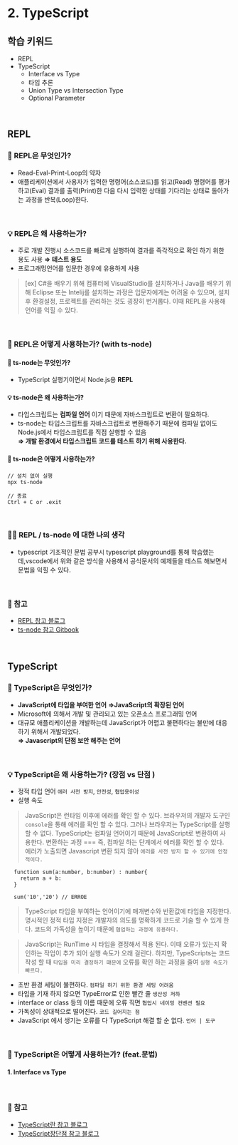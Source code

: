 # 2. TypeScript

## 학습 키워드

- REPL
- TypeScript
  - Interface vs Type
  - 타입 추론
  - Union Type vs Intersection Type
  - Optional Parameter

<br/>

## REPL 

### 📌 REPL은 무엇인가?
   - Read-Eval-Print-Loop의 약자 
   - 애플리케이션에서 사용자가 입력한 명령어(소스코드)를 읽고(Read) 명령어를 평가하고(Eval) 결과를 출력(Print)한 다음 다시 입력한 상태를 기다리는 상태로 돌아가는 과정을 반복(Loop)한다.

<br/>

### 💡 REPL은 왜 사용하는가? 

   - 주로 개발 진행시 소스코드를 빠르게 실행하여 결과를 즉각적으로 확인 하기 위한 용도 사용 __⇒ 테스트 용도__
   - 프로그래밍언어를 입문한 경우에 유용하게 사용
   > [ex]  C#을 배우기 위해 컴퓨터에 VisualStudio를 설치하거나 Java를 배우기 위해 Eclipse 또는 Intelij를 설치하는 과정은 입문자에게는 어려울 수 있으며, 설치 후 환경설정, 프로젝트를 관리하는 것도 굉장히 번거롭다. 이때 REPL을 사용해 언어를 익힐 수 있다. 

<br/>

### 🤖 REPL은 어떻게 사용하는가? (with ts-node)

#### 📌 ts-node는 무엇인가? 
  - TypeScript 실행기이면서 Node.js용 __REPL__
  
#### 💡 ts-node은 왜 사용하는가?
  - 타입스크립트는 __컴파일 언어__ 이기 때문에 자바스크립트로 변환이 필요하다.
  - ts-node는 타입스크립트를 자바스크립트로 변환해주기 때문에 컴파일 없이도 Node.js에서 타입스크립트를 직접 실행할 수 있음   
  __⇒ 개발 환경에서 타입스크립트 코드를 테스트 하기 위해 사용한다.__

#### 🤖 ts-node은 어떻게 사용하는가?  

   ```
   // 설치 없이 실행 
   npx ts-node

   // 종료 
   Ctrl + C or .exit
   ```

<br/>

### ✍🏻 REPL / ts-node 에 대한 나의 생각 

- typescript 기초적인 문법 공부시 typescript playground를 통해 학습했는데,vscode에서 위와 같은 방식을 사용해서 공식문서의 예제들을 테스트 해보면서 문법을 익힐 수 있다. 


<br/>

### 🔗 참고

- [REPL 참고 블로그]("https://developer-talk.tistory.com/542")
- [ts-node 참고 Gitbook]("https://shinjungohs-dev-road.gitbook.io/megaptera-frontend/undefined/week1/typescript")

<br/>

## TypeScript

### 📌 TypeScript은 무엇인가?

- __JavaScript에 타입을 부여한 언어__ __⇒JavaScript의 확장된 언어__
- Microsoft에 의해서 개발 및 관리되고 있는 오픈소스 프로그래밍 언어
- 대규모 애플리케이션을 개발하는데 JavaScript가 어렵고 불편하다는 불만에 대응하기 위해서 개발되었다.   
 __⇒ Javascript의 단점 보안 해주는 언어__

<br/>

### 💡 TypeScript은 왜 사용하는가? (장점 vs 단점 )

  -  정적 타입 언어 `에러 사전 방지`, `안전성`, `협업용이성`
  - 실행 속도 

  > JavaScript은 런타임 이후에 에러를 확인 할 수 있다. 브라우저의 개발자 도구인   `console`을 통해 에러를 확인 할 수 있다. 그러나 브라우저는 TypeScript를 실행 할 수 없다. TypeScript는 컴파일 언어이기 때문에 JavaScript로 변환하여 사용한다. 변환하는 과정 === 즉, 컴파일 하는 단계에서 에러를 확인 할 수 있다.   에러가 노출되면 Javascript 변환 되지 않아 `에러를 사전 방지 할 수 있기에 안정적이다.`

  ```
    function sum(a:number, b:number) : number{
      return a + b:
    }

    sum('10','20') // ERROE 
  ```
  > TypeScript 타입을 부여하는 언어이기에 매개변수와 반환값에 타입을 지정한다.명시적인 정적 타입 지정은 개발자의 의도를 명확하게 코드로 기술 할 수 있게 한다. 코드의 가독성을 높이기 때문에 `협업하는 과정에 유용하다.`

  
  > JavaScript는 RunTime 시 타입을 결정해서 적용 된다. 이때 오류가 있는지 확인하는 작업이 추가 되어 실행 속도가 오래 걸린다. 하지만, TypeScripts는 코드 작성 할 때 `타입을 미리 결정하기 떄문에` 오류를 확인 하는 과정을 줄여 `실행 속도가 빠르다.`
    
- 초반 환경 세팅이 불편하다. `컴파일 하기 위한 환경 세팅 어려움`
- 타입을 기재 하지 않으면 TypeError로 인한 빨간 줄 `생산성 저하`
- interface or class 등의 이름 때문에 오류 직면 `협업시 네이밍 컨벤션 필요 `
- 가독성이 상대적으로 떨어진다. `코드 길어지는 점` 
- JavaScript 에서 생기는 오류를 다 TypeScript 해결 할 순 없다. `언어 | 도구 `

<br/>


### 🤖 TypeScript은 어떻게 사용하는가? (feat.문법)

#### 1. Interface vs Type

<br/>

### 🔗 참고

- [TypeScript란 참고 블로그]("https://hymndev.tistory.com/79")
- [TypeScript장단점 참고 블로그]("https://imraccoon-developer.tistory.com/11")

